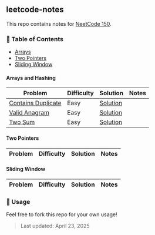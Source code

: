 ## leetcode-notes

This repo contains notes for [NeetCode 150](https://neetcode.io/practice?tab=neetcode150).

### 📁 Table of Contents

- [Arrays](#arrays-and-hashing)
- [Two Pointers](#two-pointers)
- [Sliding Window](#sliding-window)


#### Arrays and Hashing

| Problem | Difficulty | Solution | Notes |
|---------|------------|--------|-------|
| [Contains Duplicate](https://leetcode.com/problems/contains-duplicate/) | Easy | [Solution](arrays/contains.md) |  |
| [Valid Anagram](https://leetcode.com/problems/valid-anagram/) | Easy | [Solution](arrays/anagram.md) |  |
| [Two Sum](https://leetcode.com/problems/two-sum/) | Easy | [Solution](arrays/two-sum.md) | |

#### Two Pointers

| Problem | Difficulty | Solution | Notes |
|---------|------------|--------|-------|

#### Sliding Window

| Problem | Difficulty | Solution | Notes |
|---------|------------|--------|-------|


### 📝 Usage

Feel free to fork this repo for your own usage!


> Last updated: April 23, 2025